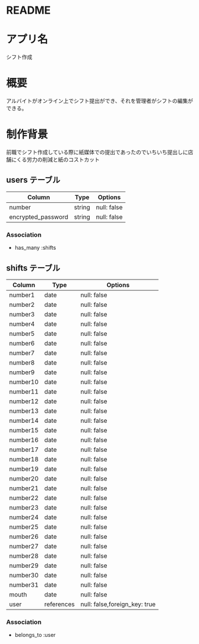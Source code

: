# README

# アプリ名
シフト作成						
# 概要	
アルバイトがオンライン上でシフト提出ができ、それを管理者がシフトの編集ができる。						
# 制作背景						
前職でシフト作成している際に紙媒体での提出であったのでいちいち提出しに店舗にくる労力の削減と紙のコストカット						


## users テーブル

| Column             | Type   | Options                   |
| ------------------ | ------ | ------------------------- |
| number             | string | null: false               |
| encrypted_password | string | null: false               |

### Association

- has_many :shifts

## shifts テーブル

| Column             | Type      | Options                       |
| ------------------ | --------- | ----------------------------- |
| number1              | date      | null: false                   |
| number2              | date      | null: false                   |
| number3              | date      | null: false                   |
| number4              | date      | null: false                   |
| number5              | date      | null: false                   |
| number6              | date      | null: false                   |
| number7              | date      | null: false                   |
| number8              | date      | null: false                   |
| number9              | date      | null: false                   |
| number10             | date      | null: false                   |
| number11             | date      | null: false                   |
| number12             | date      | null: false                   |
| number13             | date      | null: false                   |
| number14             | date      | null: false                   |
| number15             | date      | null: false                   |
| number16             | date      | null: false                   |
| number17             | date      | null: false                   |
| number18             | date      | null: false                   |
| number19             | date      | null: false                   |
| number20             | date      | null: false                   |
| number21             | date      | null: false                   |
| number22             | date      | null: false                   |
| number23             | date      | null: false                   |
| number24             | date      | null: false                   |
| number25             | date      | null: false                   |
| number26             | date      | null: false                   |
| number27             | date      | null: false                   |
| number28             | date      | null: false                   |
| number29             | date      | null: false                   |
| number30             | date      | null: false                   |
| number31             | date      | null: false                   |
| mouth                | date      | null: false                   |
| user                 | references| null: false,foreign_key: true |


### Association

- belongs_to :user
